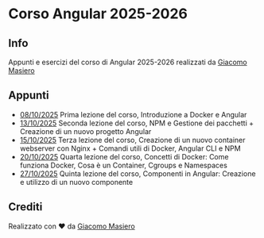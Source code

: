 # Corso Angular 2025-2026

## Info
Appunti e esercizi del corso di Angular 2025-2026 realizzati da [Giacomo Masiero](https://www.geckydev.me)

 ## Appunti
 - [08/10/2025](./appunti/08102025.md) Prima lezione del corso, Introduzione a Docker e Angular
 - [13/10/2025](./appunti/13102025.md) Seconda lezione del corso, NPM e Gestione dei pacchetti + Creazione di un nuovo progetto Angular
 - [15/10/2025](./appunti/15102025.md) Terza lezione del corso, Creazione di un nuovo container webserver con Nginx + Comandi utili di Docker, Angular CLI e NPM
 - [20/10/2025](./appunti/20102025.md) Quarta lezione del corso, Concetti di Docker: Come funziona Docker, Cosa è un Container, Cgroups e Namespaces
 - [27/10/2025](./appunti/27102025.md) Quinta lezione del corso, Componenti in Angular: Creazione e utilizzo di un nuovo componente

## Crediti
Realizzato con ❤️ da [Giacomo Masiero](https://www.geckydev.me)